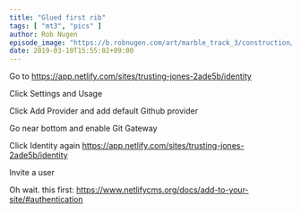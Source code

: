 ```yaml
---
title: "Glued first rib"
tags: [ "mt3", "pics" ]
author: Rob Nugen
episode_image: "https://b.robnugen.com/art/marble_track_3/construction/2018/2018_jan_13_first_rib_clamped.jpg"
date: 2019-03-10T15:55:02+09:00
---
```


Go to https://app.netlify.com/sites/trusting-jones-2ade5b/identity

Click Settings and Usage

Click Add Provider and add default Github provider

Go near bottom and enable Git Gateway

Click Identity again https://app.netlify.com/sites/trusting-jones-2ade5b/identity

Invite a user 

Oh wait.  this first:
https://www.netlifycms.org/docs/add-to-your-site/#authentication

